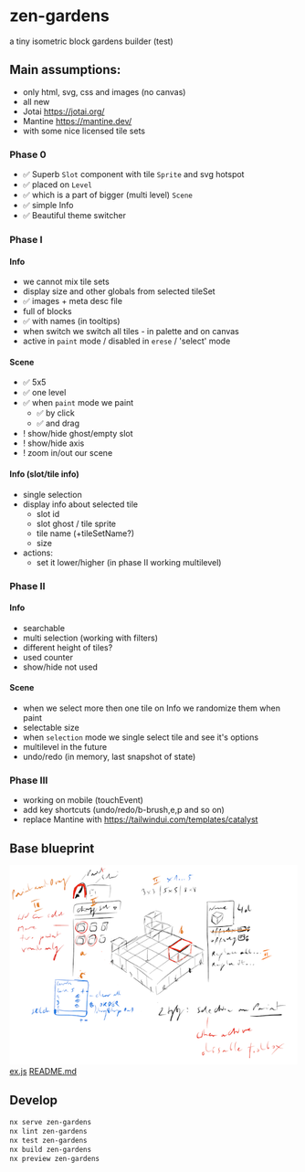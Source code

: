 # zen-gardens

a tiny isometric block gardens builder (test)

## Main assumptions:
- only html, svg, css and images (no canvas)
- all new
- Jotai https://jotai.org/
- Mantine https://mantine.dev/
- with some nice licensed tile sets

### Phase 0
- ✅ Superb `Slot` component with tile `Sprite` and svg hotspot
- ✅ placed on `Level`
- ✅ which is a part of bigger (multi level) `Scene`
- ✅ simple Info
- ✅ Beautiful theme switcher

### Phase I

#### Info
- we cannot mix tile sets
- display size and other globals from selected tileSet
- ✅ images + meta desc file
- full of blocks
- ✅ with names (in tooltips)
- when switch we switch all tiles - in palette and on canvas
- active in `paint` mode / disabled in `erese` / 'select' mode

#### Scene
- ✅ 5x5
- ✅ one level
- ✅ when `paint` mode we paint
  - ✅ by click 
  - ✅ and drag 
- ! show/hide ghost/empty slot
- ! show/hide axis
- ! zoom in/out our scene

#### Info (slot/tile info)
- single selection
- display info about selected tile
  - slot id
  - slot ghost / tile sprite
  - tile name (+tileSetName?)
  - size
- actions:
  - set it lower/higher (in phase II working multilevel)


### Phase II

#### Info
- searchable
- multi selection (working with filters)
- different height of tiles?
- used counter
- show/hide not used

#### Scene
- when we select more then one tile on Info we randomize them when paint
- selectable size
- when `selection` mode we single select tile and see it's options
- multilevel in the future
- undo/redo (in memory, last snapshot of state)

### Phase III
- working on mobile (touchEvent)
- add key shortcuts (undo/redo/b-brush,e,p and so on)
- replace Mantine with https://tailwindui.com/templates/catalyst

## Base blueprint

![Blueprint](blueprint.png)
[ex.js](..%2F..%2F..%2F..%2FDownloads%2Ffunctional-light-v3%2Fimpurity%2Fex.js)
[README.md](..%2F..%2F..%2F..%2FDownloads%2Ffunctional-light-v3%2Fimpurity%2FREADME.md)
## Develop

```
nx serve zen-gardens
nx lint zen-gardens
nx test zen-gardens
nx build zen-gardens
nx preview zen-gardens
```
